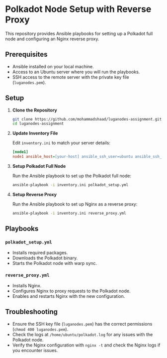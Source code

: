 # Polkadot Node Setup with Reverse Proxy

This repository provides Ansible playbooks for setting up a Polkadot full node and configuring an Nginx reverse proxy.

## Prerequisites

- Ansible installed on your local machine.
- Access to an Ubuntu server where you will run the playbooks.
- SSH access to the remote server with the private key file (`luganodes.pem`).

## Setup

1. **Clone the Repository**

   ```bash
   git clone https://github.com/mohammadshaad/luganodes-assignment.git
   cd luganodes-assignment
   ```

2. **Update Inventory File**

   Edit `inventory.ini` to match your server details:

   ```ini
   [node1]
   node1 ansible_host=[your-host] ansible_ssh_user=ubuntu ansible_ssh_private_key_file=[.pem file path]
   ```

3. **Setup Polkadot Full Node**

   Run the Ansible playbook to set up the Polkadot full node:

   ```bash
   ansible-playbook -i inventory.ini polkadot_setup.yml
   ```

4. **Setup Reverse Proxy**

   Run the Ansible playbook to set up Nginx as a reverse proxy:

   ```bash
   ansible-playbook -i inventory.ini reverse_proxy.yml
   ```

## Playbooks

### `polkadot_setup.yml`

- Installs required packages.
- Downloads the Polkadot binary.
- Starts the Polkadot node with warp sync.

### `reverse_proxy.yml`

- Installs Nginx.
- Configures Nginx to proxy requests to the Polkadot node.
- Enables and restarts Nginx with the new configuration.

## Troubleshooting

- Ensure the SSH key file (`luganodes.pem`) has the correct permissions (`chmod 400 luganodes.pem`).
- Check the logs at `/home/ubuntu/polkadot.log` for any issues with the Polkadot node.
- Verify the Nginx configuration with `nginx -t` and check the Nginx logs if you encounter issues.
